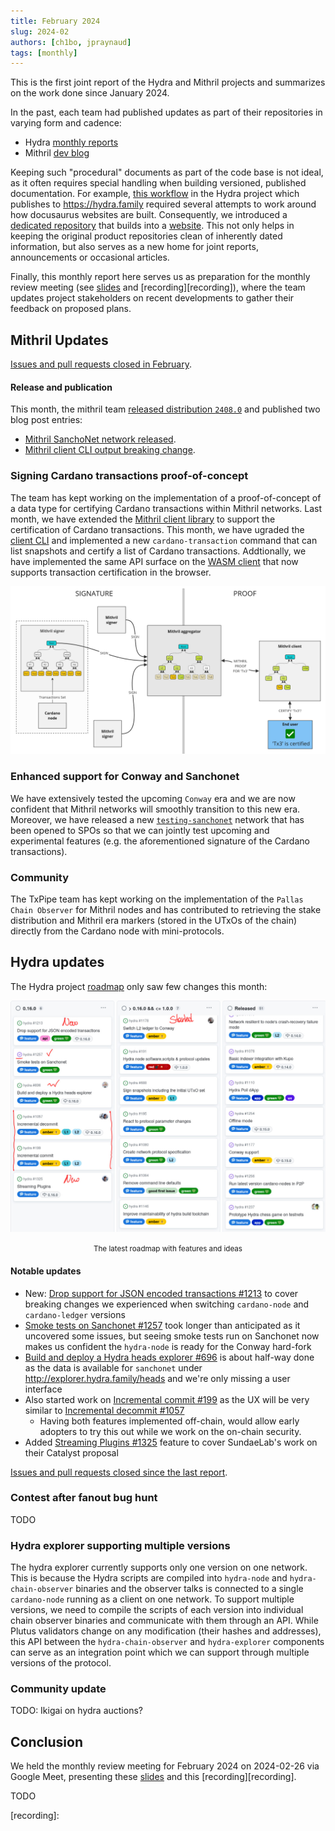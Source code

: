 ```yaml
---
title: February 2024
slug: 2024-02
authors: [ch1bo, jpraynaud]
tags: [monthly]
---
```


This is the first joint report of the Hydra and Mithril projects and summarizes on the work done since January 2024.

In the past, each team had published updates as part of their repositories in varying form and cadence:

  - Hydra [monthly reports](https://hydra.family/head-protocol/monthly)
  - Mithril [dev blog](https://mithril.network/doc/dev-blog/)

Keeping such "procedural" documents as part of the code base is not ideal, as it often requires special handling when building versioned, published documentation. For example, [this workflow](https://github.com/input-output-hk/hydra/blob/fad12fd7d967e5e8af4d8b832396e68bd8510e9a/.github/workflows/publish-docs.yaml#L87-L92) in the Hydra project which publishes to https://hydra.family required several attempts to work around how docusaurus websites are built. Consequently, we introduced a [dedicated repository](https://github.com/cardano-scaling/website) that builds into a [website](https://cardano-scaling.github.io/website). This not only helps in keeping the original product repositories clean of inherently dated information, but also serves as a new home for joint reports, announcements or occasional articles.

Finally, this monthly report here serves us as preparation for the monthly review meeting (see [slides][slides] and [recording][recording]), where the team updates project stakeholders on recent developments to gather their feedback on proposed plans.

## Mithril Updates

[Issues and pull requests closed in February](https://github.com/input-output-hk/mithril/issues?q=is%3Aclosed+sort%3Aupdated-desc+closed%3A2024-01-31..2024-02-29).

#### Release and publication

This month, the mithril team [released distribution `2408.0`](https://github.com/input-output-hk/mithril/releases/tag/2408.0) and published two blog post entries:
- [Mithril SanchoNet network released](https://mithril.network/doc/dev-blog/2024/02/08/testing-sanchonet-network-available).
- [Mithril client CLI output breaking change](https://mithril.network/doc/dev-blog/).

### Signing Cardano transactions proof-of-concept

The team has kept working on the implementation of a proof-of-concept of a data type for certifying Cardano transactions within Mithril networks. Last month, we have extended the [Mithril client library](https://crates.io/crates/mithril-client) to support the certification of Cardano transactions. This month, we have ugraded the [client CLI](https://mithril.network/doc/manual/developer-docs/nodes/mithril-client/) and implemented a new `cardano-transaction` command that can list snapshots and certify a list of Cardano transactions. Addtionally, we have implemented the same API surface on the [WASM client](https://www.npmjs.com/package/@mithril-dev/mithril-client-wasm) that now supports transaction certification in the browser.

![](img/2024-02-mithril-cardano-tx.png)

### Enhanced support for Conway and Sanchonet

We have extensively tested the upcoming `Conway` era and we are now confident that Mithril networks will smoothly transition to this new era. Moreover, we have released a new [`testing-sanchonet`](https://mithril.network/explorer/?aggregator=https%3A%2F%2Faggregator.testing-sanchonet.api.mithril.network%2Faggregator) network that has been opened to SPOs so that we can jointly test upcoming and experimental features (e.g. the aforementioned signature of the Cardano transactions).

### Community

The TxPipe team has kept working on the implementation of the `Pallas Chain Observer` for Mithril nodes and has contributed to retrieving the stake distribution and Mithril era markers (stored in the UTxOs of the chain) directly from the Cardano node with mini-protocols.

## Hydra updates

The Hydra project [roadmap](https://github.com/orgs/input-output-hk/projects/21/views/7) only saw few changes this month:

![The roadmap with features and ideas](./img/2024-02-hydra-roadmap.jpg) <small><center>The latest roadmap with features and ideas</center></small>

#### Notable updates

* New: [Drop support for JSON encoded transactions #1213](https://github.com/input-output-hk/hydra/issues/1213) to cover breaking changes we experienced when switching `cardano-node` and `cardano-ledger` versions
* [Smoke tests on Sanchonet #1257](https://github.com/input-output-hk/hydra/issues/1257) took longer than anticipated as it uncovered some issues, but seeing smoke tests run on Sanchonet now makes us confident the `hydra-node` is ready for the Conway hard-fork
* [Build and deploy a Hydra heads explorer #696](https://github.com/input-output-hk/hydra/issues/696) is about half-way done as the data is available for `sanchonet` under http://explorer.hydra.family/heads and we're only missing a user interface
* Also started work on [Incremental commit #199](https://github.com/input-output-hk/hydra/issues/199) as the UX will be very similar to [Incremental decommit #1057](https://github.com/input-output-hk/hydra/issues/1057)
  - Having both features implemented off-chain, would allow early adopters to try this out while we work on the on-chain security.
* Added [Streaming Plugins #1325](https://github.com/input-output-hk/hydra/issues/1325) feature to cover SundaeLab's work on their Catalyst proposal

[Issues and pull requests closed since the last report](https://github.com/input-output-hk/hydra/issues?q=is%3Aclosed+sort%3Aupdated-desc+closed%3A2024-01-31..2024-02-29).

### Contest after fanout bug hunt

TODO

### Hydra explorer supporting multiple versions

The hydra explorer currently supports only one version on one network. This is
because the Hydra scripts are compiled into `hydra-node` and
`hydra-chain-observer` binaries and the observer talks is connected to a single
`cardano-node` running as a client on one network. To support multiple versions,
we need to compile the scripts of each version into individual chain observer
binaries and communicate with them through an API. While Plutus validators
change on any modification (their hashes and addresses), this API between the
`hydra-chain-observer` and `hydra-explorer` components can serve as an
integration point which we can support through multiple versions of the
protocol.

### Community update

TODO: Ikigai on hydra auctions?

## Conclusion

We held the monthly review meeting for February 2024 on 2024-02-26 via Google Meet, presenting these [slides][slides] and this [recording][recording].

TODO

[slides]: https://docs.google.com/presentation/d/18buDs_TcMHgFAYjJt9GftQiEnVB3ubcoD3Djh3ovxSc/edit#slide=id.g1f87a7454a5_0_1392
[recording]: 
